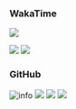 ### WakaTime

<!-- Show an image of my wakatime stats -->
![](https://github-readme-stats.vercel.app/api/wakatime?username=@marnixah&theme=dark)


![](https://wakatime.com/share/@marnixah/ea37ebc8-7f06-4cac-9f83-25086b903849.svg)
![](https://wakatime.com/share/@marnixah/a37f8a24-8956-48de-a39c-d65676e16ab2.svg)


### GitHub

![info](https://github-profile-summary-cards.vercel.app/api/cards/profile-details?username=marnixah&theme=github_dark)
![](https://github-profile-summary-cards.vercel.app/api/cards/stats?username=marnixah&theme=github_dark)
![](https://github-profile-summary-cards.vercel.app/api/cards/productive-time?username=marnixah&theme=github_dark)
![](https://github-readme-stats.vercel.app/api?username=marnixah&count_private=true&show_icons=true&theme=dracula)
